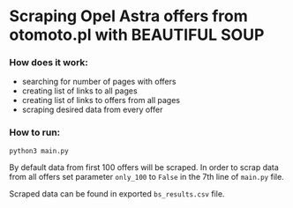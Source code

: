 # Scraping Opel Astra offers from otomoto.pl with BEAUTIFUL SOUP

### How does it work:
- searching for number of pages with offers
- creating list of links to all pages
- creating list of links to offers from all pages
- scraping desired data from every offer

### How to run:
```python3 main.py```


By default data from first 100 offers will be scraped. In order to scrap data from all offers set parameter ```only_100``` to ```False``` in the 7th line of ```main.py``` file.


Scraped data can be found in exported ```bs_results.csv``` file.